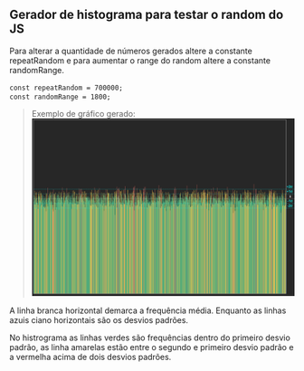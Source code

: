 ## Gerador de histograma para testar o random do JS

Para alterar a quantidade de números gerados altere a constante repeatRandom e para aumentar o range do random altere a constante randomRange.

```JS
const repeatRandom = 700000;
const randomRange = 1800;
```

>Exemplo de gráfico gerado:
>![Exemplo](print.png "Exemplo")

A linha branca horizontal demarca a frequência média.
Enquanto as linhas azuis ciano horizontais são os desvios padrões.

No histrograma as linhas verdes são frequências dentro do primeiro desvio padrão, as linha amarelas estão entre o segundo e primeiro desvio padrão e a vermelha acima de dois desvios padrões.
